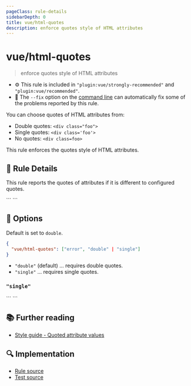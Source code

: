 ```yaml
---
pageClass: rule-details
sidebarDepth: 0
title: vue/html-quotes
description: enforce quotes style of HTML attributes
---
```

# vue/html-quotes
> enforce quotes style of HTML attributes

- :gear: This rule is included in `"plugin:vue/strongly-recommended"` and `"plugin:vue/recommended"`.
- :wrench: The `--fix` option on the [command line](https://eslint.org/docs/user-guide/command-line-interface#fixing-problems) can automatically fix some of the problems reported by this rule.

You can choose quotes of HTML attributes from:

- Double quotes: `<div class="foo">`
- Single quotes: `<div class='foo'>`
- No quotes: `<div class=foo>`

This rule enforces the quotes style of HTML attributes.

## :book: Rule Details

This rule reports the quotes of attributes if it is different to configured quotes.

<eslint-code-block fix :rules="{'vue/html-quotes': ['error']}">
```
<template>
  <!-- ✓ GOOD -->
  <img src="./logo.png">

  <!-- ✗ BAD -->
  <img src='./logo.png'>
  <img src=./logo.png>
</template>
```
</eslint-code-block>

## :wrench: Options

Default is set to `double`.

```json
{
  "vue/html-quotes": ["error", "double" | "single"]
}
```

- `"double"` (default) ... requires double quotes.
- `"single"` ... requires single quotes.

### `"single"`

<eslint-code-block fix :rules="{'vue/html-quotes': ['error', 'single']}">
```
<template>
  <!-- ✓ GOOD -->
  <img src='./logo.png'>

  <!-- ✗ BAD -->
  <img src="./logo.png">
  <img src=./logo.png>
</template>
```
</eslint-code-block>

## :books: Further reading

- [Style guide - Quoted attribute values](https://vuejs.org/v2/style-guide/#Quoted-attribute-values-strongly-recommended)

## :mag: Implementation

- [Rule source](https://github.com/vuejs/eslint-plugin-vue/blob/master/lib/rules/html-quotes.js)
- [Test source](https://github.com/vuejs/eslint-plugin-vue/blob/master/tests/lib/rules/html-quotes.js)
